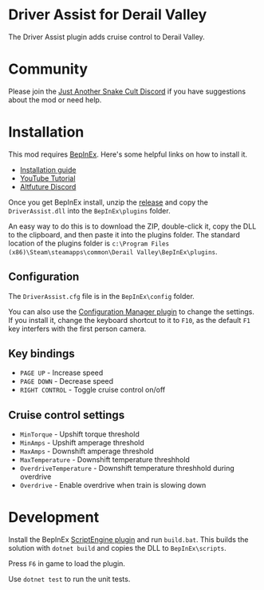 # Driver Assist for Derail Valley

The Driver Assist plugin adds cruise control to Derail Valley.

# Community

Please join the [Just Another Snake Cult Discord](https://discord.gg/KNmFpwyzYf) if you have suggestions about the mod or need help.

# Installation

This mod requires [BepInEx](https://github.com/BepInEx/BepInEx/releases/tag/v5.4.21). Here's some helpful links on how to install it.

* [Installation guide](https://docs.bepinex.dev/articles/user_guide/installation/index.html)
* [YouTube Tutorial](https://youtu.be/PXwa4WMUie4)
* [Altfuture Discord](https://discord.gg/altfuture)

Once you get BepInEx install, unzip the [release](https://github.com/dtandersen/dv-driver-assist/releases) and copy the `DriverAssist.dll` into the  `BepInEx\plugins` folder.

An easy way to do this is to download the ZIP, double-click it, copy the DLL to the clipboard, and then paste it into the plugins folder. The standard location of the plugins folder is `c:\Program Files (x86)\Steam\steamapps\common\Derail Valley\BepInEx\plugins`.

## Configuration

The `DriverAssist.cfg` file is in the `BepInEx\config` folder. 

You can also use the [Configuration Manager plugin](https://github.com/BepInEx/BepInEx.ConfigurationManager) to change the settings. If you install it, change the keyboard shortcut to it to `F10`, as the default `F1` key interfers with the first person camera.

## Key bindings

* `PAGE UP` - Increase speed
* `PAGE DOWN` - Decrease speed
* `RIGHT CONTROL` - Toggle cruise control on/off

## Cruise control settings

* `MinTorque` - Upshift torque threshold
* `MinAmps` - Upshift amperage threshold
* `MaxAmps` - Downshift amperage threshold
* `MaxTemperature` - Downshift temperature threshhold
* `OverdriveTemperature` - Downshift temperature threshhold during overdrive
* `Overdrive` - Enable overdrive when train is slowing down

# Development

Install the BepInEx [ScriptEngine plugin](https://github.com/BepInEx/BepInEx.Debug) and run `build.bat`. This builds the solution with `dotnet build` and copies the DLL to `BepInEx\scripts`.

Press `F6` in game to load the plugin.

Use `dotnet test` to run the unit tests.
